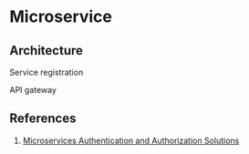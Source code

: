 # Microservice

## Architecture

Service registration

API gateway

## References

1. [Microservices Authentication and Authorization Solutions](https://medium.com/tech-tajawal/microservice-authentication-and-authorization-solutions-e0e5e74b248a)
